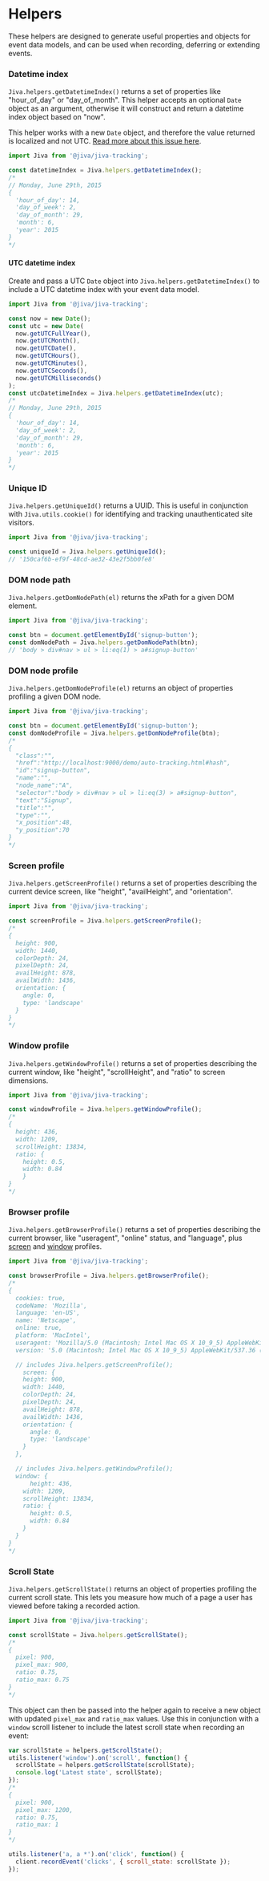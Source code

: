 # Helpers

These helpers are designed to generate useful properties and objects for event data models, and can be used when recording, deferring or extending events.

### Datetime index

`Jiva.helpers.getDatetimeIndex()` returns a set of properties like "hour_of_day" or "day_of_month". This helper accepts an optional `Date` object as an argument, otherwise it will construct and return a datetime index object based on "now".

This helper works with a new `Date` object, and therefore the value returned is localized and not UTC. [Read more about this issue here](https://github.com/etsrepo/jiva-tracking.js.git/issues/49).

```javascript
import Jiva from '@jiva/jiva-tracking';

const datetimeIndex = Jiva.helpers.getDatetimeIndex();
/*
// Monday, June 29th, 2015
{
  'hour_of_day': 14,
  'day_of_week': 2,
  'day_of_month': 29,
  'month': 6,
  'year': 2015
}
*/
```

#### UTC datetime index

Create and pass a UTC `Date` object into `Jiva.helpers.getDatetimeIndex()` to include a UTC datetime index with your event data model.

```javascript
import Jiva from '@jiva/jiva-tracking';

const now = new Date();
const utc = new Date(
  now.getUTCFullYear(),
  now.getUTCMonth(),
  now.getUTCDate(),
  now.getUTCHours(),
  now.getUTCMinutes(),
  now.getUTCSeconds(),
  now.getUTCMilliseconds()
);
const utcDatetimeIndex = Jiva.helpers.getDatetimeIndex(utc);
/*
// Monday, June 29th, 2015
{
  'hour_of_day': 14,
  'day_of_week': 2,
  'day_of_month': 29,
  'month': 6,
  'year': 2015
}
*/
```


### Unique ID

`Jiva.helpers.getUniqueId()` returns a UUID. This is useful in conjunction with `Jiva.utils.cookie()` for identifying and tracking unauthenticated site visitors.

```javascript
import Jiva from '@jiva/jiva-tracking';

const uniqueId = Jiva.helpers.getUniqueId();
// '150caf6b-ef9f-48cd-ae32-43e2f5bb0fe8'
```

### DOM node path

`Jiva.helpers.getDomNodePath(el)` returns the xPath for a given DOM element.

```javascript
import Jiva from '@jiva/jiva-tracking';

const btn = document.getElementById('signup-button');
const domNodePath = Jiva.helpers.getDomNodePath(btn);
// 'body > div#nav > ul > li:eq(1) > a#signup-button'
```

### DOM node profile

`Jiva.helpers.getDomNodeProfile(el)` returns an object of properties profiling a given DOM node.

```javascript
import Jiva from '@jiva/jiva-tracking';

const btn = document.getElementById('signup-button');
const domNodeProfile = Jiva.helpers.getDomNodeProfile(btn);
/*
{
  "class":"",
  "href":"http://localhost:9000/demo/auto-tracking.html#hash",
  "id":"signup-button",
  "name":"",
  "node_name":"A",
  "selector":"body > div#nav > ul > li:eq(3) > a#signup-button",
  "text":"Signup",
  "title":"",
  "type":"",
  "x_position":48,
  "y_position":70
}
*/
```

### Screen profile

`Jiva.helpers.getScreenProfile()` returns a set of properties describing the current device screen, like "height", "availHeight", and "orientation".

```javascript
import Jiva from '@jiva/jiva-tracking';

const screenProfile = Jiva.helpers.getScreenProfile();
/*
{
  height: 900,
  width: 1440,
  colorDepth: 24,
  pixelDepth: 24,
  availHeight: 878,
  availWidth: 1436,
  orientation: {
    angle: 0,
    type: 'landscape'
  }
}
*/
```

### Window profile

`Jiva.helpers.getWindowProfile()` returns a set of properties describing the current window, like "height", "scrollHeight", and "ratio" to screen dimensions.

```javascript
import Jiva from '@jiva/jiva-tracking';

const windowProfile = Jiva.helpers.getWindowProfile();
/*
{
  height: 436,
  width: 1209,
  scrollHeight: 13834,
  ratio: {
    height: 0.5,
    width: 0.84
	}
}
*/
```

### Browser profile

`Jiva.helpers.getBrowserProfile()` returns a set of properties describing the current browser, like "useragent", "online" status, and "language", plus [screen](#screen-profile) and [window](#window-profile) profiles.

```javascript
import Jiva from '@jiva/jiva-tracking';

const browserProfile = Jiva.helpers.getBrowserProfile();
/*
{
  cookies: true,
  codeName: 'Mozilla',
  language: 'en-US',
  name: 'Netscape',
  online: true,
  platform: 'MacIntel',
  useragent: 'Mozilla/5.0 (Macintosh; Intel Mac OS X 10_9_5) AppleWebKit/537.36 (KHTML, like Gecko) Chrome/43.0.2357.130 Safari/537.36',
  version: '5.0 (Macintosh; Intel Mac OS X 10_9_5) AppleWebKit/537.36 (KHTML, like Gecko) Chrome/43.0.2357.130 Safari/537.36',

  // includes Jiva.helpers.getScreenProfile();
	screen: {
    height: 900,
    width: 1440,
    colorDepth: 24,
    pixelDepth: 24,
    availHeight: 878,
    availWidth: 1436,
    orientation: {
      angle: 0,
      type: 'landscape'
    }
  },

  // includes Jiva.helpers.getWindowProfile();
  window: {
	  height: 436,
    width: 1209,
    scrollHeight: 13834,
    ratio: {
      height: 0.5,
      width: 0.84
  	}
  }
}
*/
```

### Scroll State

`Jiva.helpers.getScrollState()` returns an object of properties profiling the current scroll state. This lets you measure how much of a page a user has viewed before taking a recorded action.

```javascript
import Jiva from '@jiva/jiva-tracking';

const scrollState = Jiva.helpers.getScrollState();
/*
{
  pixel: 900,
  pixel_max: 900,
  ratio: 0.75,
  ratio_max: 0.75
}
*/
```

This object can then be passed into the helper again to receive a new object with updated `pixel_max` and `ratio_max` values. Use this in conjunction with a `window` scroll listener to include the latest scroll state when recording an event:

```javascript
var scrollState = helpers.getScrollState();
utils.listener('window').on('scroll', function() {
  scrollState = helpers.getScrollState(scrollState);
  console.log('Latest state', scrollState);
});
/*
{
  pixel: 900,
  pixel_max: 1200,
  ratio: 0.75,
  ratio_max: 1
}
*/

utils.listener('a, a *').on('click', function() {
  client.recordEvent('clicks', { scroll_state: scrollState });
});
```
